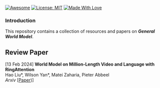 [![Awesome](https://cdn.rawgit.com/sindresorhus/awesome/d7305f38d29fed78fa85652e3a63e154dd8e8829/media/badge.svg)](https://github.com/hee9joon/Awesome-Diffusion-Models) 
[![License: MIT](https://img.shields.io/badge/License-MIT-green.svg)](https://opensource.org/licenses/MIT)
[![Made With Love](https://img.shields.io/badge/Made%20With-Love-red.svg)](https://github.com/chetanraj/awesome-github-badges)

### Introduction
This repository contains a collection of resources and papers on ***General World Model***.

## Review Paper
[13 Feb 2024] **World Model on Million-Length Video and Language with RingAttention** \
Hao Liu*,  Wilson Yan*,  Matei Zaharia,  Pieter Abbeel  \
*Arxiv* [[Paper](https://arxiv.org/abs/2402.08268))]
